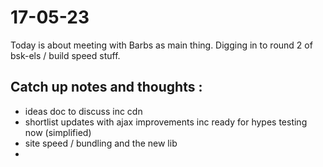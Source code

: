 # 17-05-23

Today is about meeting with Barbs as main thing. Digging in to round 2 of bsk-els / build speed stuff.

## Catch up notes and thoughts :
- ideas doc to discuss inc cdn
- shortlist updates with ajax improvements inc ready for hypes testing now (simplified)
- site speed / bundling and the new lib
-
